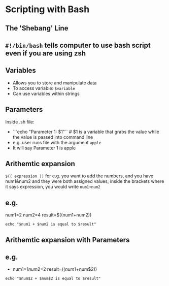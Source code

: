 # Scripting with Bash
## The 'Shebang' Line

```#!/bin/bash``` tells computer to use bash script even if you are using zsh
-

## Variables
- Allows you to store and manipulate data 
-  To access variable: ```$variable``` 
- Can use variables within strings

## Parameters
Inside .sh file:
- ```echo "Parameter 1: $1"`` # $1 is a variable that grabs the value while the value is passed into command line
- e.g. user runs file with the argument ```apple```
- It will say Parameter 1 is apple

## Arithemtic expansion
```$(( expression ))```
for e.g. you want to add the numbers, and you have num1&num2 and they were both assigned values, inside the brackets where it says expression, you would write ```num1+num2```

## e.g.

num1=2
num2=4
result=$((num1+num2))

```echo "$num1 + $num2 is equal to $result"```

## Arithemtic expansion with **Parameters**

## e.g.
- num1=$1
num2=$2
result=$((num$1+num$2))

```echo "$num$2 + $num$2 is equal to $result"```